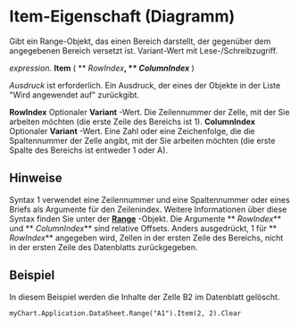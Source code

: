 
# Item-Eigenschaft (Diagramm)

Gibt ein Range-Objekt, das einen Bereich darstellt, der gegenüber dem angegebenen Bereich versetzt ist. Variant-Wert mit Lese-/Schreibzugriff.

 _expression_. **Item** ( ** _RowIndex_**, ** _ColumnIndex_** )

 _Ausdruck_ ist erforderlich. Ein Ausdruck, der eines der Objekte in der Liste "Wird angewendet auf" zurückgibt.

 **RowIndex** Optionaler **Variant** -Wert. Die Zeilennummer der Zelle, mit der Sie arbeiten möchten (die erste Zeile des Bereichs ist 1).
 **ColumnIndex** Optionaler **Variant** -Wert. Eine Zahl oder eine Zeichenfolge, die die Spaltennummer der Zelle angibt, mit der Sie arbeiten möchten (die erste Spalte des Bereichs ist entweder 1 oder A).

## Hinweise

Syntax 1 verwendet eine Zeilennummer und eine Spaltennummer oder eines Briefs als Argumente für den Zeilenindex. Weitere Informationen über diese Syntax finden Sie unter der  **[Range](8bc4841b-72f7-34b5-a299-3357bf8f457b.md)** -Objekt. Die Argumente ** _RowIndex_** und ** _ColumnIndex_** sind relative Offsets. Anders ausgedrückt, 1 für ** _RowIndex_** angegeben wird, Zellen in der ersten Zeile des Bereichs, nicht in der ersten Zeile des Datenblatts zurückgegeben.


## Beispiel

In diesem Beispiel werden die Inhalte der Zelle B2 im Datenblatt gelöscht.


```
myChart.Application.DataSheet.Range("A1").Item(2, 2).Clear
```

